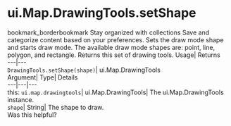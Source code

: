  
#  ui.Map.DrawingTools.setShape 
bookmark_borderbookmark Stay organized with collections  Save and categorize content based on your preferences.
Sets the draw mode shape and starts draw mode. The available draw mode shapes are: point, line, polygon, and rectangle. 
Returns this set of drawing tools.
Usage| Returns  
---|---  
`DrawingTools.setShape(shape)`| ui.Map.DrawingTools  
Argument| Type| Details  
---|---|---  
this: `ui.map.drawingtools`| ui.Map.DrawingTools| The ui.Map.DrawingTools instance.  
`shape`| String| The shape to draw.  
Was this helpful?
